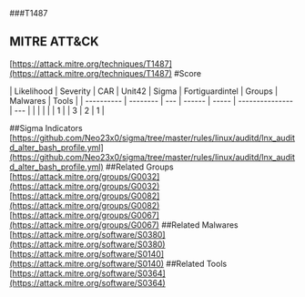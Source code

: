###T1487
## MITRE ATT&CK
[https://attack.mitre.org/techniques/T1487](https://attack.mitre.org/techniques/T1487)
#Score

| Likelihood | Severity | CAR | Unit42 | Sigma | Fortiguardintel | Groups | Malwares | Tools |
| ---------- | -------- | --- | ------ | ----- | --------------- | ---  |
 |   |   |   |   | 1 |   | 3 | 2 | 1 |

##Sigma Indicators
[https://github.com/Neo23x0/sigma/tree/master/rules/linux/auditd/lnx_auditd_alter_bash_profile.yml](https://github.com/Neo23x0/sigma/tree/master/rules/linux/auditd/lnx_auditd_alter_bash_profile.yml)
[]()
##Related Groups
[https://attack.mitre.org/groups/G0032](https://attack.mitre.org/groups/G0032)
[https://attack.mitre.org/groups/G0082](https://attack.mitre.org/groups/G0082)
[https://attack.mitre.org/groups/G0067](https://attack.mitre.org/groups/G0067)
[]()
##Related Malwares
[https://attack.mitre.org/software/S0380](https://attack.mitre.org/software/S0380)
[https://attack.mitre.org/software/S0140](https://attack.mitre.org/software/S0140)
[]()
##Related Tools
[https://attack.mitre.org/software/S0364](https://attack.mitre.org/software/S0364)
[]()
